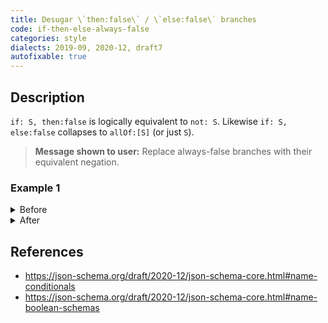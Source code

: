 ```yaml
---
title: Desugar \`then:false\` / \`else:false\` branches
code: if-then-else-always-false
categories: style
dialects: 2019-09, 2020-12, draft7
autofixable: true
---
```


## Description
`if: S, then:false` is logically equivalent to `not: S`. Likewise `if: S, else:false` collapses to `allOf:[S]` (or just `S`).

> **Message shown to user:**
> Replace always-false branches with their equivalent negation.

### Example 1
<details><summary>Before</summary>

```json
{
  "if": {
    "properties": {
      "flag": {
        "const": true
      }
    }
  },
  "then": false
}
```
</details>

<details><summary>After</summary>

```json
{
  "not": {
    "properties": {
      "flag": {
        "const": true
      }
    }
  }
}
```
</details>

## References
* <https://json-schema.org/draft/2020-12/json-schema-core.html#name-conditionals>
* <https://json-schema.org/draft/2020-12/json-schema-core.html#name-boolean-schemas>
